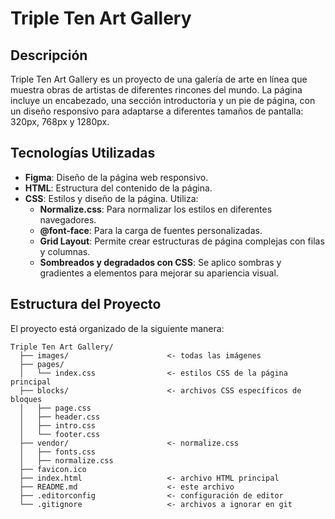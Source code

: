 # Triple Ten Art Gallery

## Descripción

Triple Ten Art Gallery es un proyecto de una galería de arte en línea que muestra obras de artistas de diferentes rincones del mundo. La página incluye un encabezado, una sección introductoria y un pie de página, con un diseño responsivo para adaptarse a diferentes tamaños de pantalla: 320px, 768px y 1280px.

## Tecnologías Utilizadas

- **Figma**: Diseño de la página web responsivo.
- **HTML**: Estructura del contenido de la página.
- **CSS**: Estilos y diseño de la página. Utiliza:
  - **Normalize.css**: Para normalizar los estilos en diferentes navegadores.
  - **@font-face**: Para la carga de fuentes personalizadas.
  - **Grid Layout**: Permite crear estructuras de página complejas con filas y columnas.
  - **Sombreados y degradados con CSS**: Se aplico sombras y gradientes a elementos para mejorar su apariencia visual.

## Estructura del Proyecto

El proyecto está organizado de la siguiente manera:

```plaintext
Triple Ten Art Gallery/
  ├── images/                      <- todas las imágenes
  ├── pages/
  │   └── index.css                <- estilos CSS de la página principal
  ├── blocks/                      <- archivos CSS específicos de bloques
  │   ├── page.css
  │   ├── header.css
  │   ├── intro.css
  │   └── footer.css
  ├── vendor/                      <- normalize.css
  │   ├── fonts.css
  │   ├── normalize.css
  ├── favicon.ico
  ├── index.html                   <- archivo HTML principal
  ├── README.md                    <- este archivo
  ├── .editorconfig                <- configuración de editor
  └── .gitignore                   <- archivos a ignorar en git

```
